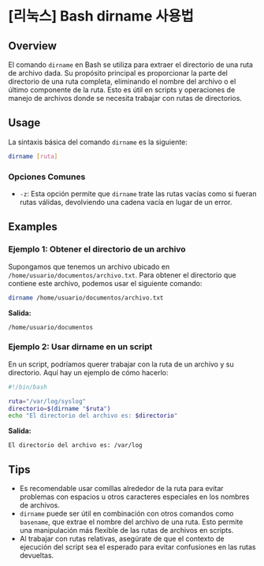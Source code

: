 # [리눅스] Bash dirname 사용법

## Overview
El comando `dirname` en Bash se utiliza para extraer el directorio de una ruta de archivo dada. Su propósito principal es proporcionar la parte del directorio de una ruta completa, eliminando el nombre del archivo o el último componente de la ruta. Esto es útil en scripts y operaciones de manejo de archivos donde se necesita trabajar con rutas de directorios.

## Usage
La sintaxis básica del comando `dirname` es la siguiente:

```bash
dirname [ruta]
```

### Opciones Comunes
- `-z`: Esta opción permite que `dirname` trate las rutas vacías como si fueran rutas válidas, devolviendo una cadena vacía en lugar de un error.

## Examples
### Ejemplo 1: Obtener el directorio de un archivo
Supongamos que tenemos un archivo ubicado en `/home/usuario/documentos/archivo.txt`. Para obtener el directorio que contiene este archivo, podemos usar el siguiente comando:

```bash
dirname /home/usuario/documentos/archivo.txt
```

**Salida:**
```
/home/usuario/documentos
```

### Ejemplo 2: Usar dirname en un script
En un script, podríamos querer trabajar con la ruta de un archivo y su directorio. Aquí hay un ejemplo de cómo hacerlo:

```bash
#!/bin/bash

ruta="/var/log/syslog"
directorio=$(dirname "$ruta")
echo "El directorio del archivo es: $directorio"
```

**Salida:**
```
El directorio del archivo es: /var/log
```

## Tips
- Es recomendable usar comillas alrededor de la ruta para evitar problemas con espacios u otros caracteres especiales en los nombres de archivos.
- `dirname` puede ser útil en combinación con otros comandos como `basename`, que extrae el nombre del archivo de una ruta. Esto permite una manipulación más flexible de las rutas de archivos en scripts.
- Al trabajar con rutas relativas, asegúrate de que el contexto de ejecución del script sea el esperado para evitar confusiones en las rutas devueltas.